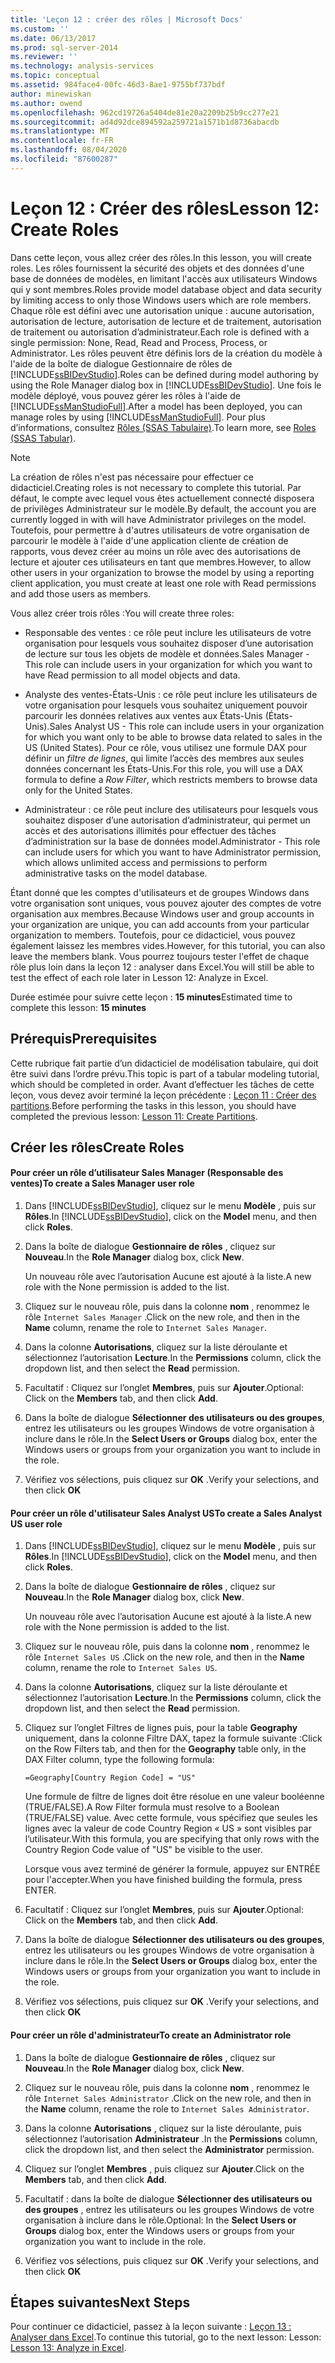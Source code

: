 ```yaml
---
title: 'Leçon 12 : créer des rôles | Microsoft Docs'
ms.custom: ''
ms.date: 06/13/2017
ms.prod: sql-server-2014
ms.reviewer: ''
ms.technology: analysis-services
ms.topic: conceptual
ms.assetid: 984face4-00fc-46d3-8ae1-9755bf737bdf
author: minewiskan
ms.author: owend
ms.openlocfilehash: 962cd19726a5404de81e20a2209b25b9cc277e21
ms.sourcegitcommit: ad4d92dce894592a259721a1571b1d8736abacdb
ms.translationtype: MT
ms.contentlocale: fr-FR
ms.lasthandoff: 08/04/2020
ms.locfileid: "87600287"
---
```

# <a name="lesson-12-create-roles"></a><span data-ttu-id="d7d4b-102">Leçon 12 : Créer des rôles</span><span class="sxs-lookup"><span data-stu-id="d7d4b-102">Lesson 12: Create Roles</span></span>
  <span data-ttu-id="d7d4b-103">Dans cette leçon, vous allez créer des rôles.</span><span class="sxs-lookup"><span data-stu-id="d7d4b-103">In this lesson, you will create roles.</span></span> <span data-ttu-id="d7d4b-104">Les rôles fournissent la sécurité des objets et des données d'une base de données de modèles, en limitant l'accès aux utilisateurs Windows qui y sont membres.</span><span class="sxs-lookup"><span data-stu-id="d7d4b-104">Roles provide model database object and data security by limiting access to only those Windows users which are role members.</span></span> <span data-ttu-id="d7d4b-105">Chaque rôle est défini avec une autorisation unique : aucune autorisation, autorisation de lecture, autorisation de lecture et de traitement, autorisation de traitement ou autorisation d’administrateur.</span><span class="sxs-lookup"><span data-stu-id="d7d4b-105">Each role is defined with a single permission: None, Read, Read and Process, Process, or Administrator.</span></span> <span data-ttu-id="d7d4b-106">Les rôles peuvent être définis lors de la création du modèle à l'aide de la boîte de dialogue Gestionnaire de rôles de [!INCLUDE[ssBIDevStudio](../includes/ssbidevstudio-md.md)].</span><span class="sxs-lookup"><span data-stu-id="d7d4b-106">Roles can be defined during model authoring by using the Role Manager dialog box in [!INCLUDE[ssBIDevStudio](../includes/ssbidevstudio-md.md)].</span></span> <span data-ttu-id="d7d4b-107">Une fois le modèle déployé, vous pouvez gérer les rôles à l'aide de [!INCLUDE[ssManStudioFull](../includes/ssmanstudiofull-md.md)].</span><span class="sxs-lookup"><span data-stu-id="d7d4b-107">After a model has been deployed, you can manage roles by using [!INCLUDE[ssManStudioFull](../includes/ssmanstudiofull-md.md)].</span></span> <span data-ttu-id="d7d4b-108">Pour plus d’informations, consultez [Rôles &#40;SSAS Tabulaire&#41;](tabular-models/roles-ssas-tabular.md).</span><span class="sxs-lookup"><span data-stu-id="d7d4b-108">To learn more, see [Roles &#40;SSAS Tabular&#41;](tabular-models/roles-ssas-tabular.md).</span></span>  
  
> [!NOTE]  
>  <span data-ttu-id="d7d4b-109">La création de rôles n'est pas nécessaire pour effectuer ce didacticiel.</span><span class="sxs-lookup"><span data-stu-id="d7d4b-109">Creating roles is not necessary to complete this tutorial.</span></span> <span data-ttu-id="d7d4b-110">Par défaut, le compte avec lequel vous êtes actuellement connecté disposera de privilèges Administrateur sur le modèle.</span><span class="sxs-lookup"><span data-stu-id="d7d4b-110">By default, the account you are currently logged in with will have Administrator privileges on the model.</span></span> <span data-ttu-id="d7d4b-111">Toutefois, pour permettre à d'autres utilisateurs de votre organisation de parcourir le modèle à l'aide d'une application cliente de création de rapports, vous devez créer au moins un rôle avec des autorisations de lecture et ajouter ces utilisateurs en tant que membres.</span><span class="sxs-lookup"><span data-stu-id="d7d4b-111">However, to allow other users in your organization to browse the model by using a reporting client application, you must create at least one role with Read permissions and add those users as members.</span></span>  
  
 <span data-ttu-id="d7d4b-112">Vous allez créer trois rôles :</span><span class="sxs-lookup"><span data-stu-id="d7d4b-112">You will create three roles:</span></span>  
  
-   <span data-ttu-id="d7d4b-113">Responsable des ventes : ce rôle peut inclure les utilisateurs de votre organisation pour lesquels vous souhaitez disposer d’une autorisation de lecture sur tous les objets de modèle et données.</span><span class="sxs-lookup"><span data-stu-id="d7d4b-113">Sales Manager - This role can include users in your organization for which you want to have Read permission to all model objects and data.</span></span>  
  
-   <span data-ttu-id="d7d4b-114">Analyste des ventes-États-Unis : ce rôle peut inclure les utilisateurs de votre organisation pour lesquels vous souhaitez uniquement pouvoir parcourir les données relatives aux ventes aux États-Unis (États-Unis).</span><span class="sxs-lookup"><span data-stu-id="d7d4b-114">Sales Analyst US - This role can include users in your organization for which you want only to be able to browse data related to sales in the US (United States).</span></span> <span data-ttu-id="d7d4b-115">Pour ce rôle, vous utilisez une formule DAX pour définir un *filtre de lignes*, qui limite l’accès des membres aux seules données concernant les États-Unis.</span><span class="sxs-lookup"><span data-stu-id="d7d4b-115">For this role, you will use a DAX formula to define a *Row Filter*, which restricts members to browse data only for the United States.</span></span>  
  
-   <span data-ttu-id="d7d4b-116">Administrateur : ce rôle peut inclure des utilisateurs pour lesquels vous souhaitez disposer d’une autorisation d’administrateur, qui permet un accès et des autorisations illimités pour effectuer des tâches d’administration sur la base de données model.</span><span class="sxs-lookup"><span data-stu-id="d7d4b-116">Administrator - This role can include users for which you want to have Administrator permission, which allows unlimited access and permissions to perform administrative tasks on the model database.</span></span>  
  
 <span data-ttu-id="d7d4b-117">Étant donné que les comptes d'utilisateurs et de groupes Windows dans votre organisation sont uniques, vous pouvez ajouter des comptes de votre organisation aux membres.</span><span class="sxs-lookup"><span data-stu-id="d7d4b-117">Because Windows user and group accounts in your organization are unique, you can add accounts from your particular organization to members.</span></span> <span data-ttu-id="d7d4b-118">Toutefois, pour ce didacticiel, vous pouvez également laissez les membres vides.</span><span class="sxs-lookup"><span data-stu-id="d7d4b-118">However, for this tutorial, you can also leave the members blank.</span></span> <span data-ttu-id="d7d4b-119">Vous pourrez toujours tester l'effet de chaque rôle plus loin dans la leçon 12 : analyser dans Excel.</span><span class="sxs-lookup"><span data-stu-id="d7d4b-119">You will still be able to test the effect of each role later in Lesson 12: Analyze in Excel.</span></span>  
  
 <span data-ttu-id="d7d4b-120">Durée estimée pour suivre cette leçon : **15 minutes**</span><span class="sxs-lookup"><span data-stu-id="d7d4b-120">Estimated time to complete this lesson: **15 minutes**</span></span>  
  
## <a name="prerequisites"></a><span data-ttu-id="d7d4b-121">Prérequis</span><span class="sxs-lookup"><span data-stu-id="d7d4b-121">Prerequisites</span></span>  
 <span data-ttu-id="d7d4b-122">Cette rubrique fait partie d’un didacticiel de modélisation tabulaire, qui doit être suivi dans l’ordre prévu.</span><span class="sxs-lookup"><span data-stu-id="d7d4b-122">This topic is part of a tabular modeling tutorial, which should be completed in order.</span></span> <span data-ttu-id="d7d4b-123">Avant d’effectuer les tâches de cette leçon, vous devez avoir terminé la leçon précédente : [Leçon 11 : Créer des partitions](lesson-10-create-partitions.md).</span><span class="sxs-lookup"><span data-stu-id="d7d4b-123">Before performing the tasks in this lesson, you should have completed the previous lesson: [Lesson 11: Create Partitions](lesson-10-create-partitions.md).</span></span>  
  
## <a name="create-roles"></a><span data-ttu-id="d7d4b-124">Créer les rôles</span><span class="sxs-lookup"><span data-stu-id="d7d4b-124">Create Roles</span></span>  
  
#### <a name="to-create-a-sales-manager-user-role"></a><span data-ttu-id="d7d4b-125">Pour créer un rôle d’utilisateur Sales Manager (Responsable des ventes)</span><span class="sxs-lookup"><span data-stu-id="d7d4b-125">To create a Sales Manager user role</span></span>  
  
1.  <span data-ttu-id="d7d4b-126">Dans [!INCLUDE[ssBIDevStudio](../includes/ssbidevstudio-md.md)], cliquez sur le menu **Modèle** , puis sur **Rôles**.</span><span class="sxs-lookup"><span data-stu-id="d7d4b-126">In [!INCLUDE[ssBIDevStudio](../includes/ssbidevstudio-md.md)], click on the **Model** menu, and then click **Roles**.</span></span>  
  
2.  <span data-ttu-id="d7d4b-127">Dans la boîte de dialogue **Gestionnaire de rôles** , cliquez sur **Nouveau**.</span><span class="sxs-lookup"><span data-stu-id="d7d4b-127">In the **Role Manager** dialog box, click **New**.</span></span>  
  
     <span data-ttu-id="d7d4b-128">Un nouveau rôle avec l’autorisation Aucune est ajouté à la liste.</span><span class="sxs-lookup"><span data-stu-id="d7d4b-128">A new role with the None permission is added to the list.</span></span>  
  
3.  <span data-ttu-id="d7d4b-129">Cliquez sur le nouveau rôle, puis dans la colonne **nom** , renommez le rôle `Internet Sales Manager` .</span><span class="sxs-lookup"><span data-stu-id="d7d4b-129">Click on the new role, and then in the **Name** column, rename the role to `Internet Sales Manager`.</span></span>  
  
4.  <span data-ttu-id="d7d4b-130">Dans la colonne **Autorisations**, cliquez sur la liste déroulante et sélectionnez l’autorisation **Lecture**.</span><span class="sxs-lookup"><span data-stu-id="d7d4b-130">In the **Permissions** column, click the dropdown list, and then select the **Read** permission.</span></span>  
  
5.  <span data-ttu-id="d7d4b-131">Facultatif : Cliquez sur l’onglet **Membres**, puis sur **Ajouter**.</span><span class="sxs-lookup"><span data-stu-id="d7d4b-131">Optional: Click on the **Members** tab, and then click **Add**.</span></span>  
  
6.  <span data-ttu-id="d7d4b-132">Dans la boîte de dialogue **Sélectionner des utilisateurs ou des groupes**, entrez les utilisateurs ou les groupes Windows de votre organisation à inclure dans le rôle.</span><span class="sxs-lookup"><span data-stu-id="d7d4b-132">In the **Select Users or Groups** dialog box, enter the Windows users or groups from your organization you want to include in the role.</span></span>  
  
7.  <span data-ttu-id="d7d4b-133">Vérifiez vos sélections, puis cliquez sur **OK** .</span><span class="sxs-lookup"><span data-stu-id="d7d4b-133">Verify your selections, and then click **OK**</span></span>  
  
#### <a name="to-create-a-sales-analyst-us-user-role"></a><span data-ttu-id="d7d4b-134">Pour créer un rôle d'utilisateur Sales Analyst US</span><span class="sxs-lookup"><span data-stu-id="d7d4b-134">To create a Sales Analyst US user role</span></span>  
  
1.  <span data-ttu-id="d7d4b-135">Dans [!INCLUDE[ssBIDevStudio](../includes/ssbidevstudio-md.md)], cliquez sur le menu **Modèle** , puis sur **Rôles**.</span><span class="sxs-lookup"><span data-stu-id="d7d4b-135">In [!INCLUDE[ssBIDevStudio](../includes/ssbidevstudio-md.md)], click on the **Model** menu, and then click **Roles**.</span></span>  
  
2.  <span data-ttu-id="d7d4b-136">Dans la boîte de dialogue **Gestionnaire de rôles** , cliquez sur **Nouveau**.</span><span class="sxs-lookup"><span data-stu-id="d7d4b-136">In the **Role Manager** dialog box, click **New**.</span></span>  
  
     <span data-ttu-id="d7d4b-137">Un nouveau rôle avec l’autorisation Aucune est ajouté à la liste.</span><span class="sxs-lookup"><span data-stu-id="d7d4b-137">A new role with the None permission is added to the list.</span></span>  
  
3.  <span data-ttu-id="d7d4b-138">Cliquez sur le nouveau rôle, puis dans la colonne **nom** , renommez le rôle `Internet Sales US` .</span><span class="sxs-lookup"><span data-stu-id="d7d4b-138">Click on the new role, and then in the **Name** column, rename the role to `Internet Sales US`.</span></span>  
  
4.  <span data-ttu-id="d7d4b-139">Dans la colonne **Autorisations**, cliquez sur la liste déroulante et sélectionnez l’autorisation **Lecture**.</span><span class="sxs-lookup"><span data-stu-id="d7d4b-139">In the **Permissions** column, click the dropdown list, and then select the **Read** permission.</span></span>  
  
5.  <span data-ttu-id="d7d4b-140">Cliquez sur l’onglet Filtres de lignes puis, pour la table **Geography** uniquement, dans la colonne Filtre DAX, tapez la formule suivante :</span><span class="sxs-lookup"><span data-stu-id="d7d4b-140">Click on the Row Filters tab, and then for the **Geography** table only, in the DAX Filter column, type the following formula:</span></span>  
  
     `=Geography[Country Region Code] = "US"`  
  
     <span data-ttu-id="d7d4b-141">Une formule de filtre de lignes doit être résolue en une valeur booléenne (TRUE/FALSE).</span><span class="sxs-lookup"><span data-stu-id="d7d4b-141">A Row Filter formula must resolve to a Boolean (TRUE/FALSE) value.</span></span> <span data-ttu-id="d7d4b-142">Avec cette formule, vous spécifiez que seules les lignes avec la valeur de code Country Region « US » sont visibles par l’utilisateur.</span><span class="sxs-lookup"><span data-stu-id="d7d4b-142">With this formula, you are specifying that only rows with the Country Region Code value of "US" be visible to the user.</span></span>  
  
     <span data-ttu-id="d7d4b-143">Lorsque vous avez terminé de générer la formule, appuyez sur ENTRÉE pour l'accepter.</span><span class="sxs-lookup"><span data-stu-id="d7d4b-143">When you have finished building the formula, press ENTER.</span></span>  
  
6.  <span data-ttu-id="d7d4b-144">Facultatif : Cliquez sur l’onglet **Membres**, puis sur **Ajouter**.</span><span class="sxs-lookup"><span data-stu-id="d7d4b-144">Optional: Click on the **Members** tab, and then click **Add**.</span></span>  
  
7.  <span data-ttu-id="d7d4b-145">Dans la boîte de dialogue **Sélectionner des utilisateurs ou des groupes**, entrez les utilisateurs ou les groupes Windows de votre organisation à inclure dans le rôle.</span><span class="sxs-lookup"><span data-stu-id="d7d4b-145">In the **Select Users or Groups** dialog box, enter the Windows users or groups from your organization you want to include in the role.</span></span>  
  
8.  <span data-ttu-id="d7d4b-146">Vérifiez vos sélections, puis cliquez sur **OK** .</span><span class="sxs-lookup"><span data-stu-id="d7d4b-146">Verify your selections, and then click **OK**</span></span>  
  
#### <a name="to-create-an-administrator-role"></a><span data-ttu-id="d7d4b-147">Pour créer un rôle d'administrateur</span><span class="sxs-lookup"><span data-stu-id="d7d4b-147">To create an Administrator role</span></span>  
  
1.  <span data-ttu-id="d7d4b-148">Dans la boîte de dialogue **Gestionnaire de rôles** , cliquez sur **Nouveau**.</span><span class="sxs-lookup"><span data-stu-id="d7d4b-148">In the **Role Manager** dialog box, click **New**.</span></span>  
  
2.  <span data-ttu-id="d7d4b-149">Cliquez sur le nouveau rôle, puis dans la colonne **nom** , renommez le rôle `Internet Sales Administrator` .</span><span class="sxs-lookup"><span data-stu-id="d7d4b-149">Click on the new role, and then in the **Name** column, rename the role to `Internet Sales Administrator`.</span></span>  
  
3.  <span data-ttu-id="d7d4b-150">Dans la colonne **Autorisations** , cliquez sur la liste déroulante, puis sélectionnez l’autorisation **Administrateur** .</span><span class="sxs-lookup"><span data-stu-id="d7d4b-150">In the **Permissions** column, click the dropdown list, and then select the **Administrator** permission.</span></span>  
  
4.  <span data-ttu-id="d7d4b-151">Cliquez sur l’onglet **Membres** , puis cliquez sur **Ajouter**.</span><span class="sxs-lookup"><span data-stu-id="d7d4b-151">Click on the **Members** tab, and then click **Add**.</span></span>  
  
5.  <span data-ttu-id="d7d4b-152">Facultatif : dans la boîte de dialogue **Sélectionner des utilisateurs ou des groupes** , entrez les utilisateurs ou les groupes Windows de votre organisation à inclure dans le rôle.</span><span class="sxs-lookup"><span data-stu-id="d7d4b-152">Optional: In the **Select Users or Groups** dialog box, enter the Windows users or groups from your organization you want to include in the role.</span></span>  
  
6.  <span data-ttu-id="d7d4b-153">Vérifiez vos sélections, puis cliquez sur **OK** .</span><span class="sxs-lookup"><span data-stu-id="d7d4b-153">Verify your selections, and then click **OK**</span></span>  
  
## <a name="next-steps"></a><span data-ttu-id="d7d4b-154">Étapes suivantes</span><span class="sxs-lookup"><span data-stu-id="d7d4b-154">Next Steps</span></span>  
 <span data-ttu-id="d7d4b-155">Pour continuer ce didacticiel, passez à la leçon suivante : [Leçon 13 : Analyser dans Excel](lesson-12-analyze-in-excel.md).</span><span class="sxs-lookup"><span data-stu-id="d7d4b-155">To continue this tutorial, go to the next lesson: Lesson: [Lesson 13: Analyze in Excel](lesson-12-analyze-in-excel.md).</span></span>  
  
  
